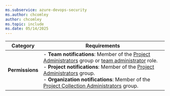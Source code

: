 ```yaml
---
ms.subservice: azure-devops-security
ms.author: chcomley
author: chcomley
ms.topic: include
ms.date: 05/14/2025
---
```


| Category | Requirements |
|----------|--------------|
| **Permissions** |- **Team notifications**: Member of the [Project Administrators](../../security/change-project-level-permissions.md) group or [team administrator](../../settings/add-team-administrator.md) role. <br> - **Project notifications**: Member of the [Project Administrators](../../security/change-project-level-permissions.md) group. <br> - **Organization notifications**: Member of the [Project Collection Administrators](../../security/change-organization-collection-level-permissions.md) group. |
